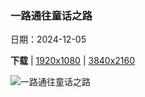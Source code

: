 ### 一路通往童话之路

日期：2024-12-05

**下载**  |  [1920x1080](https://cn.bing.com/th?id=OHR.GreaterSnow2024_ZH-CN5929129591_1920x1080.jpg)  |  [3840x2160](https://cn.bing.com/th?id=OHR.GreaterSnow2024_ZH-CN5929129591_UHD.jpg)

![一路通往童话之路](https://cn.bing.com/th?id=OHR.GreaterSnow2024_ZH-CN5929129591_1920x1080.jpg "鸟瞰冰封的大海和悬崖上的灯塔，大连泊霞湾公园，辽宁省，中国 (© zhengshun tang/Getty Images)")

